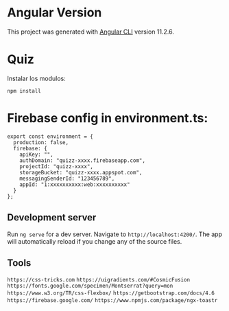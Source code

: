 
# Angular Version

This project was generated with [Angular CLI](https://github.com/angular/angular-cli) version 11.2.6.

# Quiz
Instalar los modulos:
```
npm install
```

# Firebase config in environment.ts:

```
export const environment = {
  production: false,
  firebase: {
    apiKey: "",
    authDomain: "quizz-xxxx.firebaseapp.com",
    projectId: "quizz-xxxx",
    storageBucket: "quizz-xxxx.appspot.com",
    messagingSenderId: "123456789",
    appId: "1:xxxxxxxxxx:web:xxxxxxxxxx"
  }
};
```

## Development server

Run `ng serve` for a dev server. Navigate to `http://localhost:4200/`. The app will automatically reload if you change any of the source files.


## Tools
`https://css-tricks.com`
`https://uigradients.com/#CosmicFusion`
`https://fonts.google.com/specimen/Montserrat?query=mon`
`https://www.w3.org/TR/css-flexbox/`
`https://getbootstrap.com/docs/4.6`
`https://firebase.google.com/`
`https://www.npmjs.com/package/ngx-toastr`
